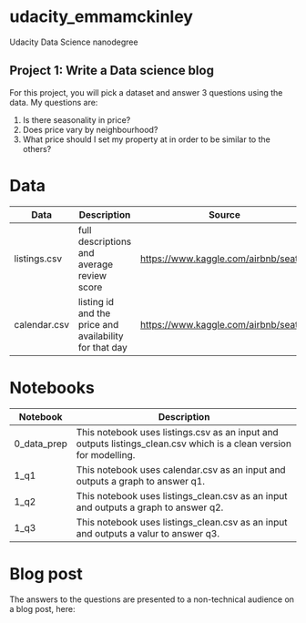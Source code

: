 # udacity_emmamckinley
Udacity Data Science nanodegree
## Project 1: Write a Data science blog

For this project, you will pick a dataset and answer 3 questions using the data. My questions are:
1. Is there seasonality in price?
2. Does price vary by neighbourhood?
3. What price should I set my property at in order to be similar to the others?

# Data 

| Data        | Description           | Source           | 
| ------------- |-------------|-------------| 
| listings.csv     |full descriptions and average review score| https://www.kaggle.com/airbnb/seattle | 
| calendar.csv     |listing id and the price and availability for that day| https://www.kaggle.com/airbnb/seattle |  


# Notebooks


| Notebook        | Description           |
| ------------- |-------------|
| 0_data_prep  |This notebook uses listings.csv as an input and outputs listings_clean.csv which is a clean version for modelling.| 
| 1_q1    |This notebook uses calendar.csv as an input and outputs a graph to answer q1.| 
| 1_q2   |This notebook uses listings_clean.csv as an input and outputs a graph to answer q2.| 
| 1_q3    |This notebook uses listings_clean.csv as an input and outputs a valur to answer q3.| 

# Blog post

The answers to the questions are presented to a non-technical audience on a blog post, here:

